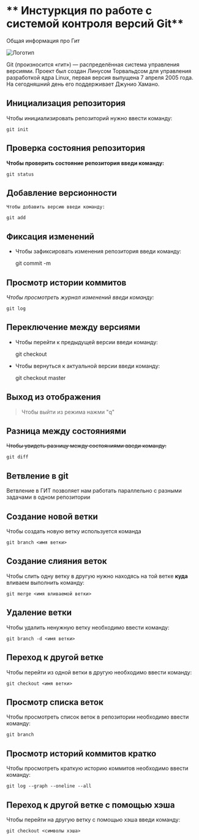 # ** Инстуркция по работе с системой контроля версий Git**

Общая информация про Гит

![Логотип](gitlogo.jpeg)

Git (произносится «гит») — распределённая система управления версиями. Проект был создан Линусом Торвальдсом для управления разработкой ядра Linux, первая версия выпущена 7 апреля 2005 года. На сегодняшний день его поддерживает Джунио Хамано.

## Инициализация репозитория

Чтобы инициализировать репозиторий нужно ввести команду:

    git init
## Проверка состояния репозитория

**Чтобы проверить состояние репозитория введи команду:**

    git status

## Добавление версионности

`Чтобы добавить версию введи команду:`

    git add

## Фиксация изменений

* Чтобы зафиксировать изменения репозитория введи команду:

    git commit -m


## Просмотр истории коммитов

*Чтобы просмотреть журнал изменений введи команду:*

    git log

## Переключение между версиями

* Чтобы перейти к предыдущей версии введи команду:

    git checkout

* Чтобы вернуться к актуальной версии введи команду:

    git checkout master
    
## Выход из отображения

>Чтобы выйти  из режима нажми "q"

## Разница между состояниями

~~Чтобы увидеть разницу между состояниями введи команду:~~

    git diff

## Ветвление в git

Ветвление в ГИТ позволяет нам работать параллельно с разными задачами в одном репозитории


## Создание новой ветки

Чтобы создать новую ветку используется команда

    git branch <имя ветки>

## Создание слияния веток

Чтобы слить одну ветку в другую нужно находясь на той ветке **куда** вливаем выполнить команду:

    git merge <имя вливаемой ветки>

## Удаление ветки

Чтобы удалить ненужную ветку необходимо ввести команду:

    git branch -d <имя ветки>

## Переход к другой ветке

Чтобы перейти из одной ветки в другую необходимо ввести команду:

    git checkout <имя ветки>

## Просмотр списка веток

Чтобы просмотреть список веток в репозитории необходимо ввести команду:

    git branch
    
## Просмотр историй коммитов кратко

Чтобы просмотреть краткую историю коммитов необходимо ввести команду:

    git log --graph --oneline --all

## Переход к другой ветке с помощью хэша

Чтобы перейти на другую ветку с помощью хэша введи команду:

    git checkout <символы хэша>